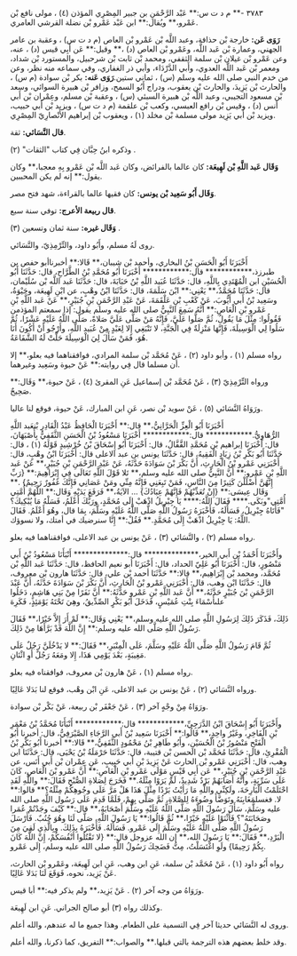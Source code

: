 ٣٧٨٣ -** م د ت س:** عَبْد الرَّحْمَنِ بن جبير المِصْرِي المؤذن (٤) ، مولى نافع بْن عَمْرو،** ويُقال:** ابن عَبْد عَمْرو بْن نضلة القرشي العامري.

**رَوَى عَن:** خارجة بْن حذافة، وعبد اللَّه بْن عَمْرو بْن العاص (م د ت س) ، وعقبة بن عامر الجهني، وعمارة بْن عَبد اللَّه، وعَمْرو بْن العاص (د) ،** وقيل:** عَن أَبِي قيس (د) ، عنه، وعن عَمْرو بْن غيلان بْن سلمة الثقفي، ومحمد بْن ثابت بْن شرحبيل، والمستورد بْن شداد، ومعمر بْن عَبد اللَّه العدوي، وأَبي الدَّرْدَاء، وأبي ذر الغفاري، وفي سماعه منه نظر، وعن من خدم النبي صلى الله عليه وسلم (س) ، ثماني ستين.**رَوَى عَنه:** بكر بْن سوادة (م س) ، والحارث بْن يَزِيدَ، والحارث بْن يعقوب، ودراج أَبُو السمح، وزافر بْن هبيرة السوائي، وسعد بْن مسعود التجيبي، وعبد اللَّه بْن هبيرة السبئي (س) ، وعقبة بْن مسلم، وعِمْران بْن أَبي أنس (د) ، وقيس بْن رافع العبسي، وكعب بْن علقمة (م د ت س) ، ويزيد بْن أَبي حبيب، ويزيد بْن أَبي يَزِيد مولى مسلمة بْن مخلد (١) ، ويعقوب بْن إبراهيم الأَنْصارِيّ المِصْرِي.

**قال النَّسَائي:** ثقة.

وذكره ابنُ حِبَّان فِي كتاب "الثقات" (٢) .

**وَقَال عَبد اللَّهِ بْن لَهِيعَة:** كان عالما بالفرائض، وكان عَبد اللَّه بْن عَمْرو بِهِ معجبا،** وكان يقول:** إنه لم يكن المحببين.

**وَقَال أَبُو سَعِيد بْن يونس:** كان فقيها عالما بالقراءة، شهد فتح مصر.

**قال ربيعة الأعرج:** توفي سنة سبع.

**وَقَال غيره:** سنة ثمان وتسعين (٣) .

روى لَهُ مسلم، وأَبُو داود، والتِّرْمِذِيّ، والنَّسَائي.

أَخْبَرَنَا أَبُو الْحَسَنِ بْنُ البخاري، وأحمد بْن شيبان،** قَالا:** أخبرناأبو حفص بن طبرزذ،************ قال:************ أَخْبَرَنَا أَبُو مُحَمَّدِ بْنُ الطَّرَّاحِ، قال: حَدَّثَنَا أَبُو الْحُسَيْنِ ابن الْمُهْتَدِي بِاللَّهِ، قال: حَدَّثَنَا عُبَيد اللَّهِ بْنُ حَبَابَةَ، قال: حَدَّثَنَا عَبد اللَّه بْن سُلَيْمان، قال: حَدَّثَنَا مُحَمَّدٌ،** يَعْنِي:** ابْنَ سَلَمَةَ، قال: حَدَّثَنَا ابْنُ وهْبٍ، عن ابْنِ لَهِيعَة، وحَيْوَةُ، وسَعِيد بْنُ أَبي أَيُّوبَ، عَنْ كَعْبِ بْنِ عَلْقَمَةَ، عَنْ عَبْدِ الرَّحْمَنِ بْنِ جُبَيْرٍ،** عَنْ عَبد اللَّهِ بْنِ عَمْرو بْنِ الْعَاصِ:** أَنَّهُ سَمِعَ النَّبِيُّ صلى الله عليه وسلم يقول: إذا سمعتم المؤذمن فَقُولُوا: مِثْلَ مَا يَقُولُ، ثُمَّ صَلُّوا عَلَيَّ، فَإِنَّهُ مَنْ صَلَّى عَلَيَّ صَلاةً، صَلَّى اللَّهُ عَلَيْهِ عَشْرًا، ثُمَّ سَلُوا لِي الْوَسِيلَةَ، فَإِنَّهَا مَنْزِلَةٌ فِي الْجَنَّةِ، لا تَنْبَغِي إِلا لِعَبْدٍ مِنْ عُبَيد اللَّهِ، وأَرْجُو أَنْ أَكُونَ أَنَا هُوَ، فَمَنْ سَأَلَ لِيَ الْوَسِيلَةَ حَلَّتْ لَهُ الشَّفَاعَةُ.

رواه مسلم (١) ، وأبو داود (٢) ، عَنْ مُحَمَّد بْن سلمة المرادي، فوافقناهما فيه بعلو،** إلا أن مسلما قال فِي روايته:** عَنْ حيوة وسَعِيد وغيرهما.

ورواه التِّرْمِذِيّ (٣) ، عَنْ مُحَمَّد بْن إسماعيل عَنِ المقرئ (٤) ، عَنْ حيوة،** وَقَال:** صَحِيحٌ.

ورَوَاهُ النَّسَائي (٥) ، عَنْ سويد بْن نصر، عَنِ ابن المبارك، عَنْ حيوة، فوقع لنا عاليا.

أَخْبَرَنَا أَبُو الْعِزِّ الْحَرَّانِيُّ،** قال:** أَخْبَرَنَا الْحَافِظُ عَبْدُ الْقَادِرِ بْنعَبد اللَّهِ الرُّهَاوِيُّ.************ قال:************ أَخْبَرَنَا مَسْعُودُ بْنُ الْحَسَنِ الثَّقَفِيُّ بِأَصْبَهَانَ، قال: أَخْبَرَنَا إبراهيم بْن مُحَمَّدِ القَّفَّالُ، قال: أَخْبَرَنَا أَبُو إِسْحَاقَ بْنُ خُرْشِيدٍ قَوْلَهُ (١) ، قال: حَدَّثَنَا أَبُو بَكْرِ بْنُ زِيَادٍ الْفَقِيهُ، قال: حَدَّثَنَا يونس بن عبد الاعلى قال: أَخْبَرَنَا ابْنُ وهْبٍ، قال: أَخْبَرَنِي عَمْرو بْنُ الْحَارِثِ، أَنَّ بَكْرَ بْنَ سَوَادَةَ حَدَّثَهُ، عَنْ عَبْدِ الرَّحْمَنِ بْنِ جُبَيْرٍ،** عَنْ عَبد اللَّهِ بْنِ عَمْرو:** أَنَّ النَّبِيُّ صلى الله عليه وسلم،** تَلا قَوْلَ اللَّهِ تَعَالَى فِي إِبْرَاهِيمَ:** {رَبِّ إِنَّهُنَّ أَضْلَلْنَ كَثِيرًا مِنَ النَّاسِ، فَمَنْ تَبِعَنِي فَإِنَّهُ مِنِّي ومَنْ عَصَانِي فَإِنَّكَ غَفُورٌ رَحِيمٌ} .** وَقَال عِيسَى:** {إِنْ تُعَذِّبْهُمْ فَإِنَّهُمْ عِبَادُكَ} ... الآيَةُ،** فَرَفَعَ يَدَيْهِ وَقَال:** اللَّهُمَّ أُمَّتِي أُمَّتِي"وبَكَى.**** فَقَالَ اللَّهُ:**** يَا جِبْرِيلُ اذْهَبْ إِلَى مُحَمَّدٍ، ورَبُّكَ أَعْلَمُ، فَسَلْهُ مَا يُبْكِيكَ؟ "فَأَتَاهُ جِبْرِيلُ، فَسَأَلَهُ، فَأَخْبَرَهُ رَسُولُ اللَّهِ صَلَّى اللَّهُ عَلَيْهِ وسَلَّمَ، بِمَا قال، وهُوَ أَعْلَمُ. فَقَالَ اللَّهُ: يَا جِبْرِيلُ اذْهَبْ إِلَى مُحَمَّدٍ.** فَقُلْ:** إِنَّا سنرضيك في أمتك، ولا نسوؤك.

رواه مسلم (٢) ، والنَّسَائي (٣) ، عَنْ يونس بن عبد الاعلى، فوافقناهما فيه بعلو.

وأَخْبَرَنَا أَحْمَدُ بْن أَبي الخير،************** قال:************** أَنْبَأَنَا مَسْعُودُ بْنُ أَبي مَنْصُورٍ، قال: أَخْبَرَنَا أَبُو عَلِيّ الحداد، قال: أَخْبَرَنَا أبو نعيم الحافظ، قال: حَدَّثَنَا عَبد اللَّهِ بْن مُحَمَّد، ومحمد بْن إِبْرَاهِيم،** قالا:** حَدَّثَنَا أحمد بْن علي، قال: حَدَّثَنَا هارون بْن معروف، قال: حَدَّثَنَا ابْن وهب، قال: أَخْبَرَنِي عَمْرو بْنُ الْحَارِثِ، أَنَّ بَكْرَ بْنَ سَوَادَةَ حَدَّثَهُ، أَنَّ عَبْدَ الرَّحْمَنِ بْنَ جُبَيْرٍ حَدَّثَهُ،** أَنَّ عَبد اللَّهِ بْنِ عَمْرو حَدَّثَهُ:** أَنَّ نَفَرًا مِنْ بَنِي هَاشِمٍ، دَخَلُوا علىأَسْمَاءَ بِنْتِ عُمَيْسٍ، فَدَخَلَ أَبُو بَكْرٍ الصِّدِّيقُ، وهِيَ تَحْتَهُ يَوْمَئِذٍ، فَكَرِهَ

ذَلِكَ، فَذَكَرَ ذَلِكَ لِرَسُولِ اللَّهِ صلى الله عليه وسلم،** يَعْنِي وَقَال:** لَمْ أَرَ إِلاَّ خَيْرًا،** فَقَالَ رَسُولُ اللَّهِ صَلَّى الله عليه وسلم:** إِنَّ اللَّهَ قَدْ بَرَّأَهَا مِنْ ذَلِكَ.

ثُمَّ قَامَ رَسُولُ اللَّهِ صَلَّى اللَّهُ عَلَيْهِ وسَلَّمَ، عَلَى الْمِنْبَرِ،** فَقَالَ:** لا يَدْخُلَنَّ رَجُلٌ عَلَى مَغِيبَةٍ، بَعْدَ يَوْمِي هَذَا، إِلا ومَعَهُ رَجُلٌ أَوِ اثْنَانِ.

رواه مسلم (١) ، عَنْ هارون بْن معروف، فوافقناه فيه بعلو.

ورواه النَّسَائي (٢) ، عَنْ يونس بن عبد الاعلى، عَنِ ابْن وهْب، فوقع لنا بَدَلا عَالِيًا.

ورَوَاهُ مِنْ وجْهٍ آخر (٣) ، عَنْ جَعْفَر بْن ربيعة، عَنْ بَكْر بْن سوادة.

وأَخْبَرَنَا أَبُو إِسْحَاقَ ابْنُ الدَّرَجِيِّ،************ قال:************ أَنْبَأَنَا مُحَمَّدُ بْنُ مَعْمَرِ بْنِ الْفَاخِرِ، وغَيْرُ واحِدٍ،** قَالُوا:** أَخْبَرَنَا سَعِيد بْنُ أَبي الرَّجَاءِ الصَّيْرَفِيُّ، قال: أخبرنا أَبُو الْفَتْحِ مَنْصُورُ بْنُ الْحُسَيْنِ، وأَبُو طَاهِرِ بْنُ مَحْمُودٍ الثَّقَفِيُّ،** قَالا:** أخبرنا أَبُو بَكْرِ بْنُ الْمُقْرِئِ، قال: حَدَّثَنَا مُحَمَّد بْن الحسن بْن قتيبة، قال: حَدَّثَنَا حَرْمَلَةُ بْنُ يَحْيَى، قال: حَدَّثَنَا ابن وهب، قال: أَخْبَرَنِي عَمْرو بْن الحارث عَنْ يَزِيدَ بْنِ أَبي حَبِيبٍ، عَنِ عِمْران بْن أَبي أَنَس، عن عَبْدِ الرَّحْمَنِ بْنِ جُبَيْرٍ،** عَن أَبِي قَيْسٍ مَوْلَى عَمْرو بْنِ الْعَاصِ:** أَنَّ عَمْرو بْنَ الْعَاصِ، كَانَ عَلَى سَرِّيَةٍ، وأَنَّهُ أَصَابَهُمْ بَرْدٌ شَدِيدٌ، لَمْ يَرَوْا مِثْلَهُ.** فَخَرَجَ لِصَلاةِ الصُّبْحِ فَقَالَ:** واللَّهِ لَقَدِ احْتَلَمْتُ الْبَارِحَةَ، ولَكِنِّي واللَّهِ مَا رَأَيْتُ بَرْدًا مِثْلَ هَذَا هَلْ مَرَّ عَلَى وجُوهِكُمْ مِثْلَهُ؟** قالوا:** لا. فغسلمَغَابِنَهُ وتَوَضَّأَ وضُوءَهُ لِلصَّلاةِ، ثُمَّ صَلَّى بِهِمْ، فَلَمَّا قَدِمَ عَلَى رَسُول اللَّهِ صلى الله عليه وسَلَّمَ، سَأَلَ رَسُولَ اللَّهِ صَلَّى اللَّهُ عَلَيْهِ وسَلَّمَ أَصْحَابَهُ،** قال:** كَيْفَ وجَدْتُمْ عُمَرا وصَحَابَتَهُ"؟ فَأَثْنَوْا عَلَيْهِ خَيْرًا،** ثُمَّ قَالُوا:** يَا رَسُولَ اللَّهِ، صَلَّى لَنَا وهُوَ جُنُبٌ. فَأَرْسَلَ رَسُولُ اللَّهِ صَلَّى اللَّهُ عَلَيْهِ وسَلَّمَ إِلَى عَمْرو. فَسَأَلَهُ. فَأَخْبَرَهُ بِذَلِكَ. وبِالَّذِي لَقِيَ مِنَ الْبَرْدِ،** فَقَالَ:** يَا رَسُولَ الله،** إن الله عزوجل قال:** {لا تَقْتُلُوا أَنْفُسَكُمْ، إِنَّ اللَّهَ كَانَ بِكُمْ رَحِيمًا} ولَوِ اغْتَسَلْتُ، مِتُّ فَضَحِكَ رَسُولُ اللَّهِ صلى الله عليه وسلم، إِلَى عَمْرو.

رواه أَبُو داود (١) ، عَنْ مُحَمَّد بْن سلمة، عَنِ ابن وهب، عَنِ ابن لَهِيعَة، وعَمْرو بْن الحارث، عَنْ يَزِيد، نحوه، فَوَقَعَ لَنَا بَدَلا عَالِيًا.

ورَوَاهُ من وجه آخر (٢) . عَنْ يَزِيد،** ولم يذكر فيه:** أبا قيس.

وكذلك رواه (٣) أبو صالح الجراني. عَنِ ابن لَهِيعَة.

وروى له النَّسَائي حديثا آخر فِي التسمية على الطعام. وهذا جميع ما له عندهم، والله أعلم.

وقد خلط بعضهم هذه الترجمة بالتي قبلها.** والصواب:** التفريق، كما ذكرنا، والله أعلم.